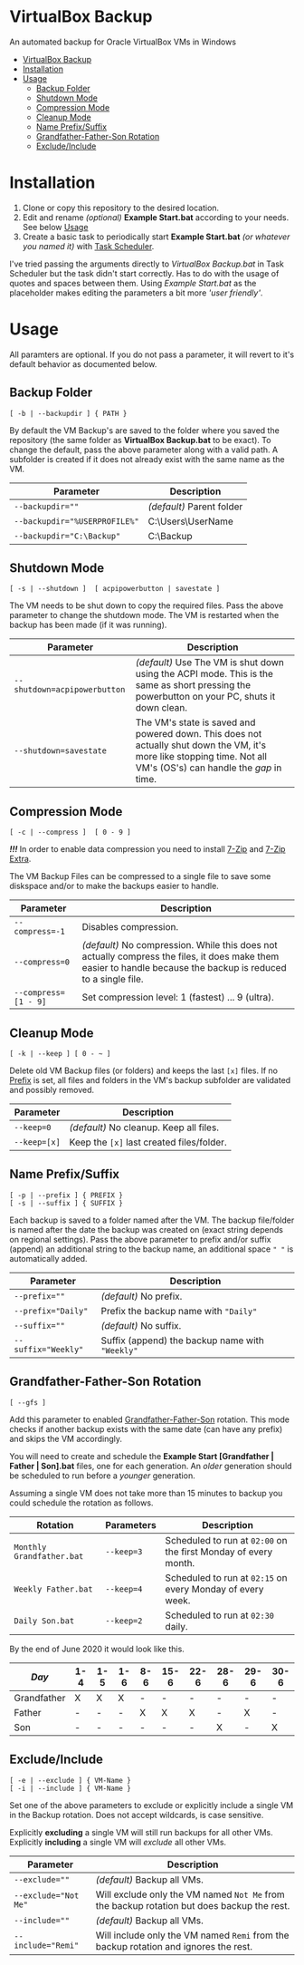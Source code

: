 # VirtualBox Backup
An automated backup for Oracle VirtualBox VMs in Windows

- [VirtualBox Backup](#virtualbox-backup)
- [Installation](#installation)
- [Usage](#usage)
  - [Backup Folder](#backup-folder)
  - [Shutdown Mode](#shutdown-mode)
  - [Compression Mode](#compression-mode)
  - [Cleanup Mode](#cleanup-mode)
  - [Name Prefix/Suffix](#name-prefixsuffix)
  - [Grandfather-Father-Son Rotation](#grandfather-father-son-rotation)
  - [Exclude/Include](#excludeinclude)

# Installation
1. Clone or copy this repository to the desired location.
2. Edit and rename *(optional)* **Example Start.bat** according to your needs. See below [Usage](#Usage)
3. Create a basic task to periodically start **Example Start.bat** *(or whatever you named it)* with [Task Scheduler](https://www.google.com/search?q=Windows+Task+Scheduler&oq=Windows+Task+Scheduler).

I've tried passing the arguments directly to *VirtualBox Backup.bat* in Task Scheduler but the task didn't start correctly. Has to do with the usage of quotes and spaces between them. Using *Example Start.bat* as the placeholder makes editing the parameters a bit more *'user friendly'*.

# Usage
All paramters are optional. If you do not pass a parameter, it will revert to it's default behavior as documented below.

## Backup Folder
```
[ -b | --backupdir ] { PATH }
```
By default the VM Backup's are saved to the folder where you saved the repository (the same folder as **VirtualBox Backup.bat** to be exact). To change the default, pass the above parameter along with a valid path. A subfolder is created if it does not already exist with the same name as the VM.

| Parameter | Description |
| --------- | ----------- |
| `--backupdir=""` | *(default)* Parent folder |
| `--backupdir="%USERPROFILE%"` | C:\Users\UserName |
| `--backupdir="C:\Backup"` | C:\Backup |

## Shutdown Mode
```
[ -s | --shutdown ]  [ acpipowerbutton | savestate ]
```
The VM needs to be shut down to copy the required files. Pass the above parameter to change the shutdown mode. The VM is restarted when the backup has been made (if it was running).

| Parameter | Description |
| --------- | ----------- |
| `--shutdown=acpipowerbutton` | *(default)* Use The VM is shut down using the ACPI mode. This is the same as short pressing the powerbutton on your PC, shuts it down clean. |
| `--shutdown=savestate` | The VM's state is saved and powered down. This does not actually shut down the VM, it's more like stopping time. Not all VM's (OS's) can handle the *gap* in time. | 

## Compression Mode
```
[ -c | --compress ]  [ 0 - 9 ]
```
***!!!*** In order to enable data compression you need to install [7-Zip](https://www.7-zip.org/) and [7-Zip Extra](https://www.7-zip.org/).

The VM Backup Files can be compressed to a single file to save some diskspace and/or to make the backups easier to handle.

| Parameter | Description |
| --------- | ----------- |
| `--compress=-1` | Disables compression. |
| `--compress=0` | *(default)* No compression. While this does not actually compress the files, it does make them easier to handle because the backup is reduced to a single file. |
| `--compress=[1 - 9]` | Set compression level: 1 (fastest) ... 9 (ultra). |

## Cleanup Mode
```
[ -k | --keep ] [ 0 - ~ ]
```
Delete old VM Backup files (or folders) and keeps the last `[x]` files. If no [Prefix](#name-prefix) is set, all files and folders in the VM's backup subfolder are validated and possibly removed.

| Parameter | Description |
| --------- | ----------- |
| `--keep=0` | *(default)* No cleanup. Keep all files. |
| `--keep=[x]` | Keep the `[x]` last created files/folder. |

## Name Prefix/Suffix
```
[ -p | --prefix ] { PREFIX }
[ -s | --suffix ] { SUFFIX }
```
Each backup is saved to a folder named after the VM. The backup file/folder is named after the date the backup was created on (exact string depends on regional settings). Pass the above parameter to prefix and/or suffix (append) an additional string to the backup name, an additional space `" "` is automatically added.

| Parameter | Description |
| --------- | ----------- |
| `--prefix=""` | *(default)* No prefix. |
| `--prefix="Daily"` | Prefix the backup name with `"Daily"` |
| `--suffix=""` | *(default)* No suffix. |
| `--suffix="Weekly"` | Suffix (append) the backup name with `"Weekly"` |

## Grandfather-Father-Son Rotation
```
[ --gfs ]
```
Add this parameter to enabled [Grandfather-Father-Son](https://en.wikipedia.org/wiki/Backup_rotation_scheme) rotation. This mode checks if another backup exists with the same date (can have any prefix) and skips the VM accordingly.

You will need to create and schedule the **Example Start [Grandfather | Father | Son].bat** files, one for each generation. An *older* generation should be scheduled to run before a *younger* generation.

Assuming a single VM does not take more than 15 minutes to backup you could schedule the rotation as follows.

| Rotation | Parameters | Description |
| -------- | ---------- | ----------- |
| `Monthly Grandfather.bat` | `--keep=3` | Scheduled to run at `02:00` on the first Monday of every month. |
| `Weekly Father.bat` | `--keep=4` | Scheduled to run at `02:15` on every Monday of every week. |
| `Daily Son.bat` | `--keep=2` | Scheduled to run at `02:30` daily. |

By the end of June 2020 it would look like this.

| *Day*       | 1-4 | 1-5 | 1-6 | 8-6 | 15-6 | 22-6 | 28-6 | 29-6 | 30-6 |
| ----------- | -   | -   | -   | -   | -    | -    | -    | -    | -    |
| Grandfather | X   | X   | X   | -   | -    | -    | -    | -    | -    |
| Father      | -   | -   | -   | X   | X    | X    | -    | X    | -    |
| Son         | -   | -   | -   | -   | -    | -    | X    | -    | X    |

## Exclude/Include
```
[ -e | --exclude ] { VM-Name }
[ -i | --include ] { VM-Name }
```
Set one of the above parameters to exclude or explicitly include a single VM in the Backup rotation. Does not accept wildcards, is case sensitive.

Explicitly **excluding** a single VM will still run backups for all other VMs. Explicitly **including** a single VM will *exclude* all other VMs.

| Parameter | Description |
| --------- | ----------- |
| `--exclude=""` | *(default)* Backup all VMs. |
| `--exclude="Not Me"` | Will exclude only the VM named `Not Me` from the backup rotation but does backup the rest. |
| `--include=""` | *(default)* Backup all VMs. |
| `--include="Remi"` | Will include only the VM named `Remi` from the backup rotation and ignores the rest. |